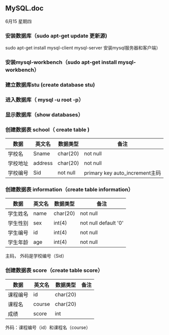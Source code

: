 ## MySQL.doc
6月15 星期四
### 安装数据库（sudo apt-get update 更新源)
sudo apt-get install mysql-client mysql-server 安装mysql服务器和客户端）
### 安装mysql-workbench（sudo apt-get install mysql-workbench）
### 建立数据库stu (create database stu)
### 进入数据库（ mysql -u root -p）
### 显示数据库（show databases）
### 创建数据表 school（ create table )
数据|英文名|数据类型|备注
-----|-----|-----|-----
学校名|Sname|char(20)| not null|
学校地址|address|char(20)| not null|
学校编号|Sid|not null|primary key auto_increment主码|
### 创建数据表 information（create table information）
数据|英文名|数据类型|备注
-----|-----|-----|-----
学生姓名|name| char(20)| not null|
学生性别|sex| int(4)| not null default '0'|
学生编号|id| int(4)| not null|
学生年龄|age|int(4)|not null|
主码， 外码是学校编号（Sid）
### 创建数据表 score（create table score）
数据|英文名|数据类型|备注
-----|-----|-----|-----
课程编号|id|char(20)|
课程名|course| char(20)| 
成绩|score|int| 
外码：课程编号（id）和课程名（course）

